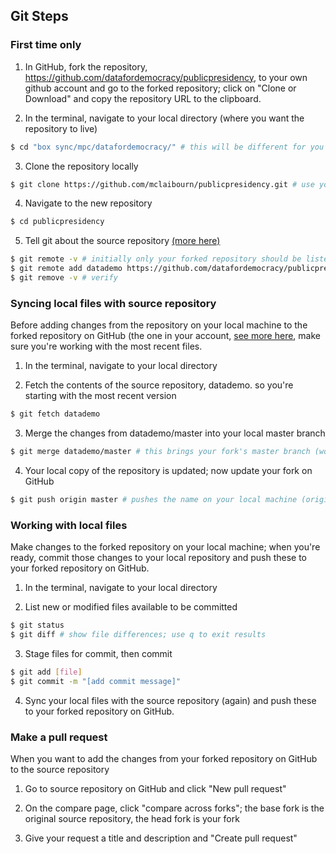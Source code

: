 ## Git Steps

### First time only

1. In GitHub, fork the repository, https://github.com/datafordemocracy/publicpresidency, to your own github account and go to the forked repository; click on "Clone or Download" and copy the repository URL to the clipboard.

2. In the terminal, navigate to your local directory (where you want the repository to live)

```sh
$ cd "box sync/mpc/datafordemocracy/" # this will be different for you
```

3. Clone the repository locally

```sh
$ git clone https://github.com/mclaibourn/publicpresidency.git # use your GitHub name/url
```

4. Navigate to the new repository

```sh
$ cd publicpresidency
```

5. Tell git about the source repository [(more here)](https://help.github.com/articles/configuring-a-remote-for-a-fork/)

```sh
$ git remote -v # initially only your forked repository should be listed
$ git remote add datademo https://github.com/datafordemocracy/publicpresidency.git # datademo is a name we provided to reference the source repository
$ git remove -v # verify
```

### Syncing local files with source repository

Before adding changes from the repository on your local machine to the forked repository on GitHub (the one in your account,
[see more here](https://help.github.com/articles/syncing-a-fork/), make sure you're working with the most recent files.

1. In the terminal, navigate to your local directory

2. Fetch the contents of the source repository, datademo. so you're starting with the most recent version

```sh
$ git fetch datademo
```

3. Merge the changes from datademo/master into your local master branch

```sh
$ git merge datademo/master # this brings your fork's master branch (working directory) in sync with the source repository's master branch)
```

4. Your local copy of the repository is updated; now update your fork on GitHub

```sh
$ git push origin master # pushes the name on your local machine (origin) to a branch on your GitHub page (master)
```

### Working with local files

Make changes to the forked repository on your local machine; when you're ready, commit those changes to your local repository and push these to your forked repository on GitHub.

1. In the terminal, navigate to your local directory

2. List new or modified files available to be committed

```sh
$ git status
$ git diff # show file differences; use q to exit results
```

3. Stage files for commit, then commit

```sh
$ git add [file]
$ git commit -m "[add commit message]"
```

4. Sync your local files with the source repository (again) and push these to your forked repository on GitHub.

### Make a pull request
When you want to add the changes from your forked repository on GitHub to the source repository

1. Go to source repository on GitHub and click "New pull request"

2. On the compare page, click "compare across forks"; the base fork is the original source repository, the head fork is your fork

3. Give your request a title and description and "Create pull request"
